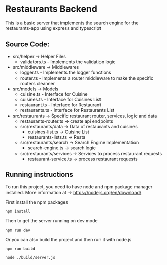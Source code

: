 # Restaurants Backend

This is a basic server that implements the search engine for the restaurants-app using express and typescript 

## Source Code:

* src/helper -> Helper Files
    * validators.ts - Implements the validation logic
* src/middleware -> Middlewares
    * logger.ts - Implements the logger functions
    * router.ts - Implements a router middleware to make the specific routers cleanner
* src/models -> Models
    * cuisine.ts - Interface for Cuisine
    * cuisines.ts - Interface for Cuisines List
    * restaurant.ts - Interface for Restaurant
    * restaurants.ts - Interface for Restaurants List
* src/restaurants -> Specific restaurant router, services, logic and data
    * restaurants-router.ts -> create api endpoints
    * src/restaurants/data -> Data of restaurants and cuisines
        * cuisines-list.ts -> Cuisine List
        * restaurants-lists.ts -> Resta
    * src/restaurants/search -> Search Engine Implementation
        * search-engine.ts -> search logic
    * src/restaurants/services -> Services to process restaurant requests
        * restaurant-service.ts -> process restaurant requests

## Running instructions

To run this project, you need to have node and npm package manager installed. More information at -> https://nodejs.org/en/download/

First install the npm packages

`npm install`

Then to get the server running on dev mode

`npm run dev`

Or you can also build the project and then run it with node.js

`npm run build`

`node ./build/server.js`